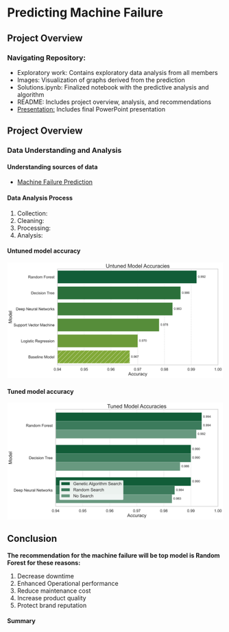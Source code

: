 # Predicting Machine Failure
## Project Overview

### Navigating Repository:
* Exploratory work: Contains exploratory data analysis from all members
* Images: Visualization of graphs derived from the prediction
* Solutions.ipynb: Finalized notebook with the predictive analysis and algorithm
* README: Includes project overview, analysis, and recommendations
* [Presentation:](https://github.com/ToluAkinlabi/capstone_project_2/blob/main/presentation.pdf) Includes final PowerPoint presentation


## Project Overview


### Data Understanding and Analysis

#### Understanding sources of data
* [Machine Failure Prediction](https://www.kaggle.com/datasets/dineshmanikanta/machine-failure-predictions/data)

#### Data Analysis Process

 1. Collection: 
 2. Cleaning:
 3. Processing: 
 4. Analysis: 


#### Untuned model accuracy
![Untuned Model](https://raw.githubusercontent.com/ToluAkinlabi/capstone_project_2/main/images/untuned_model_accuracy_smooth_gradient.svg)

#### Tuned model accuracy
![Tuned Model](https://raw.githubusercontent.com/ToluAkinlabi/capstone_project_2/main/images/tuned_model_accuracy.svg)


## Conclusion

**The recommendation for the machine failure will be top model is Random Forest for these reasons:**

1. Decrease downtime
2. Enhanced Operational performance
3. Reduce maintenance cost
4. Increase product quality
5. Protect brand reputation

#### Summary

